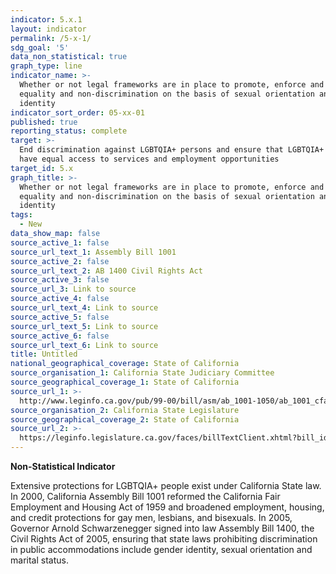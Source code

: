 ```yaml
---
indicator: 5.x.1
layout: indicator
permalink: /5-x-1/
sdg_goal: '5'
data_non_statistical: true
graph_type: line
indicator_name: >-
  Whether or not legal frameworks are in place to promote, enforce and monitor
  equality and non‐discrimination on the basis of sexual orientation and gender
  identity
indicator_sort_order: 05-xx-01
published: true
reporting_status: complete
target: >-
  End discrimination against LGBTQIA+ persons and ensure that LGBTQIA+ persons
  have equal access to services and employment opportunities
target_id: 5.x
graph_title: >-
  Whether or not legal frameworks are in place to promote, enforce and monitor
  equality and non‐discrimination on the basis of sexual orientation and gender
  identity
tags:
  - New
data_show_map: false
source_active_1: false
source_url_text_1: Assembly Bill 1001
source_active_2: false
source_url_text_2: AB 1400 Civil Rights Act
source_active_3: false
source_url_3: Link to source
source_active_4: false
source_url_text_4: Link to source
source_active_5: false
source_url_text_5: Link to source
source_active_6: false
source_url_text_6: Link to source
title: Untitled
national_geographical_coverage: State of California
source_organisation_1: California State Judiciary Committee
source_geographical_coverage_1: State of California
source_url_1: >-
  http://www.leginfo.ca.gov/pub/99-00/bill/asm/ab_1001-1050/ab_1001_cfa_19990818_105647_sen_comm.html
source_organisation_2: California State Legislature
source_geographical_coverage_2: State of California
source_url_2: >-
  https://leginfo.legislature.ca.gov/faces/billTextClient.xhtml?bill_id=200520060AB1400
---
```

**Non-Statistical Indicator**

Extensive protections for LGBTQIA+ people exist under California State law. In 2000, California Assembly Bill 1001 reformed the California Fair Employment and Housing Act of 1959 and broadened employment, housing, and credit protections for gay men, lesbians, and bisexuals. In 2005, Governor Arnold Schwarzenegger signed into law Assembly Bill 1400, the Civil Rights Act of 2005, ensuring that state laws prohibiting discrimination in public accommodations include gender identity, sexual orientation and marital status.
